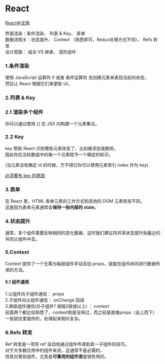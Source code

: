 # React

[React中文网](https://react.docschina.org/docs/hello-world.html)

界面渲染：条件渲染、 列表 & Key、 表单     
数据流相关：状态提升、 Context （熟悉即可，Redux处理方式不同）、 Refs 转发   
设计思路： 组合 VS 继承、 高阶组件

### 1.条件渲染
使用 JavaScript 运算符 if 或者 条件运算符 去创建元素来表现当前的状态，  
然后让 React 根据它们来更新 UI。

### 2.列表 & Key

### 2.1 渲染多个组件
你可以通过使用 {} 在 JSX 内构建一个元素集合。

### 2.2 Key
key 帮助 React 识别哪些元素改变了，比如被添加或删除。   
因此你应当给数组中的每一个元素赋予一个确定的标识。

(当元素没有确定 id 的时候，万不得已你可以使用元素索引 index 作为 key)

[必须要有 key 的原因](https://react.docschina.org/docs/reconciliation.html)

### 3.表单
在 React 里，HTML 表单元素的工作方式和其他的 DOM 元素有些不同，  
这是因为表单元素通常会**保持一些内部的 state**。  

### 4.状态提升
通常，多个组件需要反映相同的变化数据，这时我们建议将共享状态提升到最近的共同父组件中去。

### 5.Context
Context 提供了一个无需为每层组件手动添加 props，就能在组件树间进行数据传递的方法。  

#### 5.1 组件通信
1.父组件向子组件通信： props  
2.子组件向父组件通信： onChange 回调  
3.跨级组件通信(孙子组件? 相隔2层或以上) ： context  
前面两个都比较熟悉了，context倒是没用过，而之前是直接props（自上而下）一层层往里面传的，处理起来相对复杂。

### 6.Refs 转发
Ref 转发是一项将 ref 自动地通过组件传递到其一子组件的技巧。  
对于大多数应用中的组件来说，这通常不是必需的。  
但其对某些组件，尤其是**可重用的组件库**是很有用的。